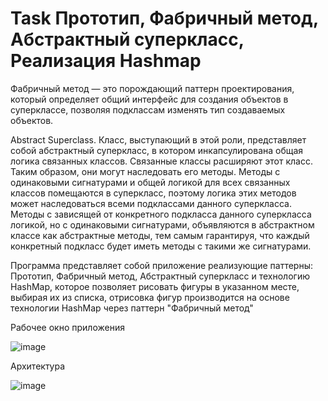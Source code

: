 # Task Прототип, Фабричный метод, Абстрактный суперкласс, Реализация Hashmap
Фабричный метод — это порождающий паттерн проектирования, который определяет общий интерфейс для создания объектов в суперклассе, позволяя подклассам изменять тип создаваемых объектов.

Abstract Superclass. Класс, выступающий в этой роли, представляет собой абстрактный суперкласс, в котором инкапсулирована общая логика связанных классов. Связанные классы расширяют этот класс. Таким образом, они могут наследовать его методы. Методы с одинаковыми сигнатурами и общей логикой для всех связанных классов помещаются в суперкласс, поэтому логика этих методов может наследоваться всеми подклассами данного суперкласса. Методы с зависящей от конкретного подкласса данного суперкласса логикой, но с одинаковыми сигнатурами, объявляются в абстрактном классе как абстрактные методы, тем самым гарантируя, что каждый конкретный подкласс будет иметь методы с такими же сигнатурами.

Программа представляет собой приложение реализующие паттерны: Прототип, Фабричный метод, Абстрактный суперкласс и технологию HashMap, 
которое позволяет рисовать фигуры в указанном месте, выбирая их из списка, отрисовка фигур производится на основе технологии HashMap
через паттерн "Фабричный метод"

Рабочее окно приложения

![image](https://user-images.githubusercontent.com/74301524/230320743-f7a0014f-a375-4085-a70a-b489a20d0de6.png)

Архитектура

![image](https://user-images.githubusercontent.com/74301524/230321151-ba717799-ec36-4898-bb22-c028e1a22eab.png)

